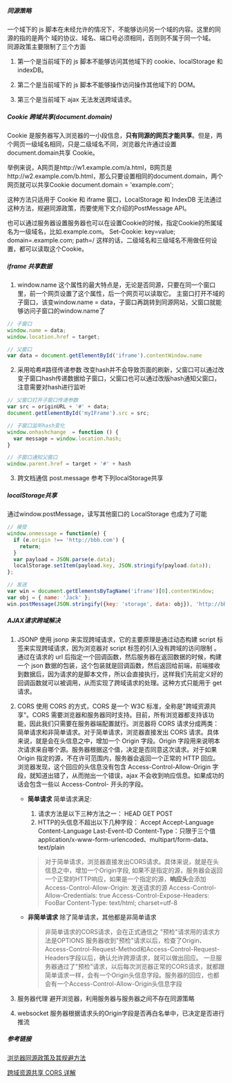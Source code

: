 ##### 同源策略
一个域下的 js 脚本在未经允许的情况下，不能够访问另一个域的内容。这里的同源的指的是两个
域的协议、域名、端口号必须相同，否则则不属于同一个域。  
同源政策主要限制了三个方面
1. 第一个是当前域下的 js 脚本不能够访问其他域下的 cookie、localStorage 和 indexDB。

2. 第二个是当前域下的 js 脚本不能够操作访问操作其他域下的 DOM。

3. 第三个是当前域下 ajax 无法发送跨域请求。

##### Cookie 跨域共享(document.domain)
Cookie 是服务器写入浏览器的一小段信息，**只有同源的网页才能共享**。但是，两个网页一级域名相同，只是二级域名不同，浏览器允许通过设置document.domain共享 Cookie。

举例来说，A网页是http://w1.example.com/a.html，B网页是http://w2.example.com/b.html，那么只要设置相同的document.domain，两个网页就可以共享Cookie
document.domain = 'example.com';

这种方法只适用于 Cookie 和 iframe 窗口，LocalStorage 和 IndexDB 无法通过这种方法，规避同源政策，而要使用下文介绍的PostMessage API。

也可以通过服务器设置服务器也可以在设置Cookie的时候，指定Cookie的所属域名为一级域名，比如.example.com。
Set-Cookie: key=value; domain=.example.com; path=/
这样的话，二级域名和三级域名不用做任何设置，都可以读取这个Cookie。

##### iframe 共享数据
1. window.name
这个属性的最大特点是，无论是否同源，只要在同一个窗口里，前一个网页设置了这个属性，后一个网页可以读取它。
主窗口打开不域的子窗口，该变window.name = data，子窗口再跳转到同源网站，父窗口就能够访问子窗口的window.name了
```javascript
// 子窗口
window.name = data;
window.location.href = target;

// 父窗口
var data = document.getElementById('iframe').contentWindow.name
```
2. 采用哈希#路径传递参数
改变hash并不会导致页面的刷新，父窗口可以通过改变子窗口hash传递数据给子窗口，父窗口也可以通过改版hash通知父窗口，注意需要对hash进行监听
```javascript
// 父窗口打开子窗口传递参数
var src = originURL + '#' + data;
document.getElementById('myIFrame').src = src;

// 子窗口监听hash变化
window.onhashchange  = function () {
  var message = window.location.hash;
}

// 子窗口通知父窗口
window.parent.href = target + '#' + hash
```
3. 跨文档通信 post.message
参考下列localStorage共享

##### localStorage共享
通过window.postMessage，读写其他窗口的 LocalStorage 也成为了可能

```javascript
// 接受
window.onmessage = function(e) {
  if (e.origin !== 'http://bbb.com') {
    return;
  }
  var payload = JSON.parse(e.data);
  localStorage.setItem(payload.key, JSON.stringify(payload.data));
};

// 发送
var win = document.getElementsByTagName('iframe')[0].contentWindow;
var obj = { name: 'Jack' };
win.postMessage(JSON.stringify({key: 'storage', data: obj}), 'http://bbb.com');

```

##### AJAX请求跨域解决
1. JSONP
使用 jsonp 来实现跨域请求，它的主要原理是通过动态构建 script  标签来实现跨域请求，因为浏览器对 script 标签的引入没有跨域的访问限制 。通过在请求的 url 后指定一个回调函数，然后服务器在返回数据的时候，构建一个 json 数据的包装，这个包装就是回调函数，然后返回给前端，前端接收到数据后，因为请求的是脚本文件，所以会直接执行，这样我们先前定义好的回调函数就可以被调用，从而实现了跨域请求的处理。这种方式只能用于 get 请求。

2. CORS
使用 CORS 的方式，CORS 是一个 W3C 标准，全称是"跨域资源共享"。CORS 需要浏览器和服务器同时支持。目前，所有浏览器都支持该功能，因此我们只需要在服务器端配置就行。浏览器将 CORS 请求分成两类：简单请求和非简单请求。对于简单请求，浏览器直接发出 CORS 请求。具体来说，就是会在头信息之中，增加一个 Origin 字段。Origin 字段用来说明本次请求来自哪个源。服务器根据这个值，决定是否同意这次请求。对于如果 Origin 指定的源，不在许可范围内，服务器会返回一个正常的 HTTP 回应。浏览器发现，这个回应的头信息没有包含 Access-Control-Allow-Origin 字段，就知道出错了，从而抛出一个错误，ajax 不会收到响应信息。如果成功的话会包含一些以 Access-Control- 开头的字段。
    - **简单请求**
    简单请求满足:
        1. 请求方法是以下三种方法之一：
        HEAD
        GET
        POST
        2. HTTP的头信息不超出以下几种字段：
        Accept
        Accept-Language
        Content-Language
        Last-Event-ID
        Content-Type：只限于三个值application/x-www-form-urlencoded、multipart/form-data、text/plain
        > 对于简单请求，浏览器直接发出CORS请求。具体来说，就是在头信息之中，增加一个Origin字段, 如果不是指定的源，服务器会返回一个正常的HTTP响应，如果是一个指定的源，**响应头**会添加
        Access-Control-Allow-Origin: 发送请求的源
        Access-Control-Allow-Credentials: true
        Access-Control-Expose-Headers: FooBar
        Content-Type: text/html; charset=utf-8

    - **非简单请求**
        除了简单请求，其他都是非简单请求
        > 非简单请求的CORS请求，会在正式通信之
        "预检"请求用的请求方法是OPTIONS
        服务器收到"预检"请求以后，检查了Origin、Access-Control-Request-Method和Access-Control-Request-Headers字段以后，确认允许跨源请求，就可以做出回应。
        一旦服务器通过了"预检"请求，以后每次浏览器正常的CORS请求，就都跟简单请求一样，会有一个Origin头信息字段。服务器的回应，也都会有一个Access-Control-Allow-Origin头信息字段


3. 服务器代理
避开浏览器，利用服务器与服务器之间不存在同源策略
4. websocket
服务器根据请求头的Origin字段是否再白名单中，已决定是否进行推流


##### 参考链接
[浏览器同源政策及其规避方法](http://www.ruanyifeng.com/blog/2016/04/same-origin-policy.html)

[跨域资源共享 CORS 详解](http://www.ruanyifeng.com/blog/2016/04/cors.html)